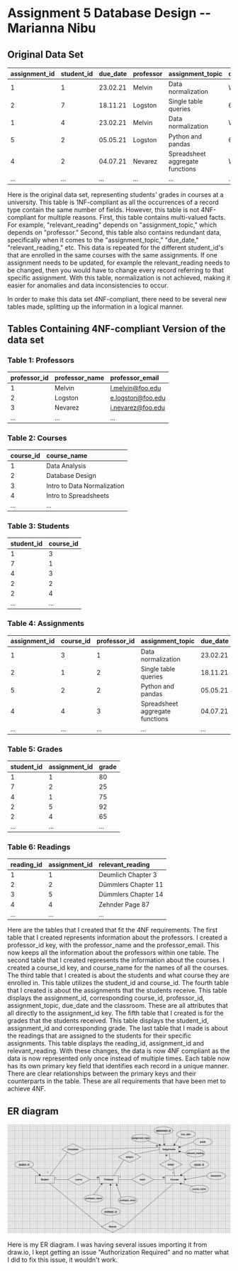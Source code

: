 # Assignment 5 Database Design -- Marianna Nibu

## Original Data Set
| assignment_id | student_id | due_date | professor | assignment_topic                | classroom | grade | relevant_reading    | professor_email   |
| :------------ | :--------- | :------- | :-------- | :------------------------------ | :-------- | :---- | :------------------ | :---------------- |
| 1             | 1          | 23.02.21 | Melvin    | Data normalization              | WWH 101   | 80    | Deumlich Chapter 3  | l.melvin@foo.edu  |
| 2             | 7          | 18.11.21 | Logston   | Single table queries            | 60FA 314  | 25    | Dümmlers Chapter 11 | e.logston@foo.edu |
| 1             | 4          | 23.02.21 | Melvin    | Data normalization              | WWH 101   | 75    | Deumlich Chapter 3  | l.melvin@foo.edu  |
| 5             | 2          | 05.05.21 | Logston   | Python and pandas               | 60FA 314  | 92    | Dümmlers Chapter 14 | e.logston@foo.edu |
| 4             | 2          | 04.07.21 | Nevarez   | Spreadsheet aggregate functions | WWH 201   | 65    | Zehnder Page 87     | i.nevarez@foo.edu |
| ...           | ...        | ...      | ...       | ...                             | ...       | ...   | ...                 | ...               |

Here is the original data set, representing students' grades in courses at a university. This table is 1NF-compliant as all the occurrences of a record type contain the same number of fields. However, this table is not 4NF-compliant for multiple reasons. First, this table contains multi-valued facts. For example, "relevant_reading" depends on "assignment_topic," which depends on "professor." Second, this table also contains redundant data, specifically when it comes to the "assignment_topic," "due_date," "relevant_reading," etc. This data is repeated for the different student_id's that are enrolled in the same courses with the same assignments. If one assignment needs to be updated, for example the relevant_reading needs to be changed, then you would have to change every record referring to that specific assignment. With this table, normalization is not achieved, making it easier for anomalies and data inconsistencies to occur. 

In order to make this data set 4NF-compliant, there need to be several new tables made, splitting up the information in a logical manner. 

## Tables Containing 4NF-compliant Version of the data set 

### Table 1: Professors 
|professor_id | professor_name | professor_email |
|:----------| :-------------- | :--------------|
| 1  | Melvin | l.melvin@foo.edu|
| 2  | Logston | e.logston@foo.edu|
| 3  | Nevarez | i.nevarez@foo.edu|
| ... | ... | ... |

### Table 2: Courses
| course_id | course_name |
| :---------| :-----------|
| 1 | Data Analysis |
| 2 | Database Design |
| 3 | Intro to Data Normalization |
| 4 | Intro to Spreadsheets | 
| ... | ... |

### Table 3: Students 
|student_id | course_id |
| :---------| :-----------|
| 1 | 3 |
| 7 | 1 |
| 4 | 3 |
| 2 | 2 |
| 2 | 4 |
| ... | ... |

### Table 4: Assignments 
assignment_id | course_id | professor_id | assignment_topic | due_date| classroom |
| :---------| :--------| :------| :---- |:---------| :----- |
|  1 | 3 |  1 | Data normalization | 23.02.21 | WWH101 |
|  2 | 1 | 2 | Single table queries | 18.11.21 | 60FA 314 |
|  5 | 2 | 2 | Python and pandas | 05.05.21 | 60FA 314 |
|  4 | 4 | 3 | Spreadsheet aggregate functions | 04.07.21 | WWH201 |
| ... | ... | ... | ... | ... | ... |

### Table 5: Grades
| student_id | assignment_id | grade |
| :---------| :--------| :------|
| 1 |  1 | 80|
| 7 | 2 | 25 |
| 4 |  1 | 75 |
| 2 |  5 | 92 |
| 2 |  4 | 65 |
| ... | ... | ... |

### Table 6: Readings 
reading_id | assignment_id | relevant_reading |
| :---------| :--------| :------|
| 1 |  1 | Deumlich Chapter 3 |
| 2 |  2 | Dümmlers Chapter 11 |
| 3 |  5 | Dümmlers Chapter 14 |
| 4 | 4  | Zehnder Page 87 |
| ... | ... | ... |


Here are the tables that I created that fit the 4NF requirements. The first table that I created represents information about the professors. I created a professor_id key, with the professor_name and the professor_email. This now keeps all the information about the professors within one table. 
The second table that I created represents the information about the courses. I created a course_id key, and course_name for the names of all the courses. 
The third table that I created is about the students and what course they are enrolled in. This table utilizes the student_id and course_id. 
The fourth table that I created is about the assignments that the students receive. This table displays the assignment_id, corresponding course_id, professor_id, assignment_topic, due_date and the classroom. These are all attributes that all directly to the assignment_id key.
The fifth table that I created is for the grades that the students received. This table displays the student_id, assignment_id and corresponding grade. 
The last table that I made is about the readings that are assigned to the students for their specific assignments. This table displays the reading_id, assignment_id and relevant_reading. 
With these changes, the data is now 4NF compliant as the data is now represented only once instead of multiple times. Each table now has its own primary key field that identifies each record in a unique manner. There are clear relationships between the primary keys and their counterparts in the table. These are all requirements that have been met to achieve 4NF. 


## ER diagram  
![Screenshot](images/Marianna_ER_Diagram.png)

Here is my ER diagram. I was having several issues importing it from draw.io, I kept getting an issue "Authorization Required" and no matter what I did to fix this issue, it wouldn't work. 

